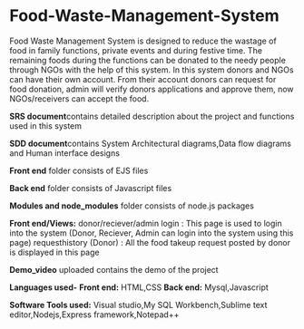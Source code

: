 # Food-Waste-Management-System
Food Waste Management System is designed to reduce the wastage of food in family functions, private events and during festive time.  The remaining foods during the functions can be donated to the needy people through NGOs with the help of this system. In this system donors and NGOs can have their own account. From their account donors can request for food donation, admin will verify donors applications and approve them, now NGOs/receivers can accept the food. 

**SRS document**contains detailed description about the project and functions used in this system

**SDD document**contains System Architectural diagrams,Data flow diagrams and Human interface designs

**Front end** folder consists of EJS files

**Back end** folder consists of Javascript files

**Modules and node_modules** folder consists of node.js packages

**Front end/Views:**
donor/reciever/admin login  : This page is used to login into the system (Donor, Reciever, Admin can login into the system using this page)
requesthistory (Donor)      : All the food takeup request posted by donor is displayed in this page



**Demo_video** uploaded contains the demo of the project 

**Languages used-**
         **Front end:** HTML,CSS
         **Back end:** Mysql,Javascript

**Software Tools used:** Visual studio,My SQL Workbench,Sublime text editor,Nodejs,Express framework,Notepad++ 
        

